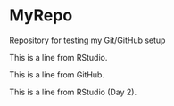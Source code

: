 # MyRepo
Repository for testing my Git/GitHub setup

This is a line from RStudio.

This is a line from GitHub.

This is a line from RStudio (Day 2). 
